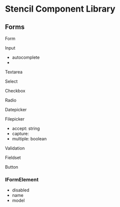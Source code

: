 # Stencil Component Library

## Forms

Form

Input

- autocomplete
-

Textarea

Select

Checkbox

Radio

Datepicker

Filepicker

- accept: string
- capture:
- multiple: boolean

Validation

Fieldset

Button

### IFormElement

- disabled
- name
- model
